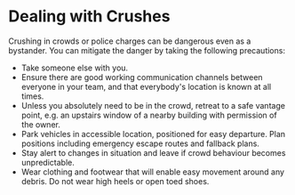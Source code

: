 [Title]: # (Dealing with Crushes)
[Order]: # (7)

# Dealing with Crushes

Crushing in crowds or police charges can be dangerous even as a bystander. You can mitigate the danger by taking the following precautions:

*   Take someone else with you. 
*   Ensure there are good working communication channels between everyone in your team, and that everybody's location is known at all times.
*   Unless you absolutely need to be in the crowd, retreat to a safe vantage point, e.g. an upstairs window of a nearby building with permission of the owner.
*   Park vehicles in accessible location, positioned for easy departure. Plan positions including emergency escape routes and fallback plans.
*	Stay alert to changes in situation and leave if crowd behaviour becomes unpredictable.
*   Wear clothing and footwear that will enable easy movement around any debris. Do not wear high heels or open toed shoes.
